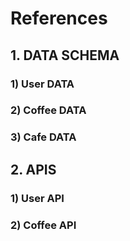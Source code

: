 # References

## 1. DATA SCHEMA

### 1) User DATA


### 2) Coffee DATA


### 3) Cafe DATA


## 2. APIS

### 1) User API


### 2) Coffee API


